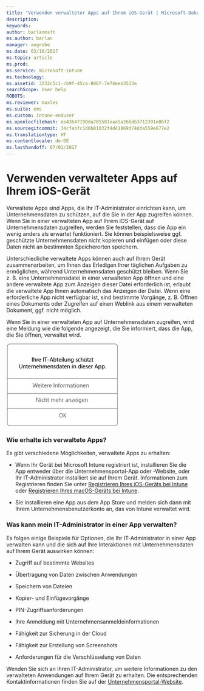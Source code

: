 ```yaml
---
title: "Verwenden verwalteter Apps auf Ihrem iOS-Gerät | Microsoft-Dokumentation"
description: 
keywords: 
author: barlanmsft
ms.author: barlan
manager: angrobe
ms.date: 03/16/2017
ms.topic: article
ms.prod: 
ms.service: microsoft-intune
ms.technology: 
ms.assetid: 3232c5c1-cb9f-45ca-806f-7e74eeb3533e
searchScope: User help
ROBOTS: 
ms.reviewer: maxles
ms.suite: ems
ms.custom: intune-enduser
ms.openlocfilehash: ee43647190da705581eaa5a266db3712391e06f2
ms.sourcegitcommit: 34cfebfc1d8b81032f4d41869d74dda559e677e2
ms.translationtype: HT
ms.contentlocale: de-DE
ms.lasthandoff: 07/01/2017
---
```

# <a name="use-managed-apps-on-your-ios-device"></a>Verwenden verwalteter Apps auf Ihrem iOS-Gerät

Verwaltete Apps sind Apps, die Ihr IT-Administrator einrichten kann, um Unternehmensdaten zu schützen, auf die Sie in der App zugreifen können. Wenn Sie in einer verwalteten App auf Ihrem iOS-Gerät auf Unternehmensdaten zugreifen, werden Sie feststellen, dass die App ein wenig anders als erwartet funktioniert. Sie können beispielsweise ggf. geschützte Unternehmensdaten nicht kopieren und einfügen oder diese Daten nicht an bestimmten Speicherorten speichern.

Unterschiedliche verwaltete Apps können auch auf Ihrem Gerät zusammenarbeiten, um Ihnen das Erledigen Ihrer täglichen Aufgaben zu ermöglichen, während Unternehmensdaten geschützt bleiben. Wenn Sie z. B. eine Unternehmensdatei in einer verwalteten App öffnen und eine andere verwaltete App zum Anzeigen dieser Datei erforderlich ist, erlaubt die verwaltete App Ihnen automatisch das Anzeigen der Datei. Wenn eine erforderliche App nicht verfügbar ist, sind bestimmte Vorgänge, z. B. Öffnen eines Dokuments oder Zugreifen auf einen Weblink aus einem verwalteten Dokument, ggf. nicht möglich.

Wenn Sie in einer verwalteten App auf Unternehmensdaten zugreifen, wird eine Meldung wie die folgende angezeigt, die Sie informiert, dass die App, die Sie öffnen, verwaltet wird.

![managed-apps-message-ios](./media/managed-apps-message.png)

### <a name="how-do-i-get-managed-apps"></a>Wie erhalte ich verwaltete Apps?
Es gibt verschiedene Möglichkeiten, verwaltete Apps zu erhalten:

-   Wenn Ihr Gerät bei Microsoft Intune registriert ist, installieren Sie die App entweder über die Unternehmensportal-App oder -Website, oder Ihr IT-Administrator installiert sie auf Ihrem Gerät. Informationen zum Registrieren finden Sie unter [Registrieren Ihres iOS-Geräts bei Intune](enroll-your-device-in-intune-ios.md) oder [Registrieren Ihres macOS-Geräts bei Intune](enroll-your-device-in-intune-macos.md).

-   Sie installieren eine App aus dem App Store und melden sich dann mit Ihrem Unternehmensbenutzerkonto an, das von Intune verwaltet wird.

### <a name="what-can-my-it-admin-manage-in-an-app"></a>Was kann mein IT-Administrator in einer App verwalten?
Es folgen einige Beispiele für Optionen, die Ihr IT-Administrator in einer App verwalten kann und die sich auf Ihre Interaktionen mit Unternehmensdaten auf Ihrem Gerät auswirken können:

-   Zugriff auf bestimmte Websites

-   Übertragung von Daten zwischen Anwendungen

-   Speichern von Dateien

-   Kopier- und Einfügevorgänge

-   PIN-Zugriffsanforderungen

-   Ihre Anmeldung mit Unternehmensanmeldeinformationen

-   Fähigkeit zur Sicherung in der Cloud

-   Fähigkeit zur Erstellung von Screenshots

-   Anforderungen für die Verschlüsselung von Daten

Wenden Sie sich an Ihren IT-Administrator, um weitere Informationen zu den verwalteten Anwendungen auf Ihrem Gerät zu erhalten. Die entsprechenden Kontaktinformationen finden Sie auf der [Unternehmensportal-Website](http://portal.manage.microsoft.com).
